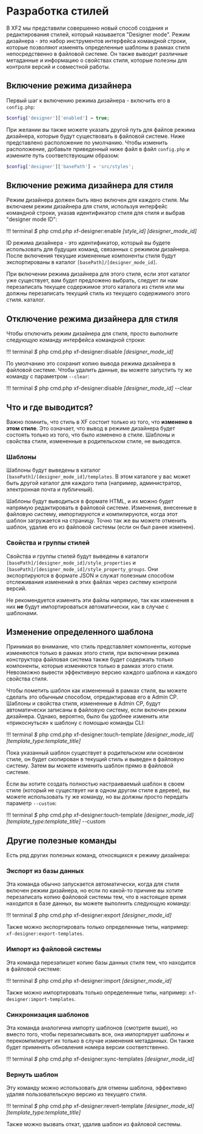 # Разработка стилей

В XF2 мы представили совершенно новый способ создания и редактирования стилей, который называется "Designer mode". Режим дизайнера - это набор инструментов интерфейса командной строки, которые позволяют изменять определенные шаблоны в рамках стиля непосредственно в файловой системе. Он также выводит различные метаданные и информацию о свойствах стиля, которые полезны для контроля версий и совместной работы.

## Включение режима дизайнера

Первый шаг к включению режима дизайнера - включить его в `config.php`:

```php
$config['designer']['enabled'] = true;
```

При желании вы также можете указать другой путь для файлов режима дизайнера, которые будут существовать в файловой системе. Ниже представлено расположение по умолчанию. Чтобы изменить расположение, добавьте приведенный ниже файл в файл `config.php` и измените путь соответствующим образом:

```php
$config['designer']['basePath'] = 'src/styles';
```

## Включение режима дизайнера для стиля

Режим дизайнера должен быть явно включен для каждого стиля. Мы включаем режим дизайнера для стиля, используя интерфейс командной строки, указав идентификатор стиля для стиля и выбрав "designer mode ID":

!!! terminal
    *$* php cmd.php xf-designer:enable _[style_id]_ _[designer_mode_id]_
    
ID режима дизайнера - это идентификатор, который вы будете использовать для будущих команд, связанных с режимом дизайнера. После включения текущие измененные компоненты стиля будут экспортированы в каталог `[basePath]/[designer_mode_id]`.

При включении режима дизайнера для этого стиля, если этот каталог уже существует, вам будет предложено выбрать, следует ли нам перезаписать текущее содержимое этого каталога из стиля или мы должны перезаписать текущий стиль из текущего содержимого этого стиля. каталог.

## Отключение режима дизайнера для стиля

Чтобы отключить режим дизайнера для стиля, просто выполните следующую команду интерфейса командной строки:

!!! terminal
    *$* php cmd.php xf-designer:disable _[designer_mode_id]_

По умолчанию это сохранит копию вывода режима дизайнера в файловой системе. Чтобы удалить данные, вы можете запустить ту же команду с параметром `--clear`:

!!! terminal
    *$* php cmd.php xf-designer:disable _[designer_mode_id]_ --clear

## Что и где выводится?

Важно помнить, что стиль в XF состоит только из того, что **изменено в этом стиле**. Это означает, что вывод в режиме дизайнера будет состоять только из того, что было изменено в стиле. Шаблоны и свойства стиля, измененные в родительском стиле, не выводятся.

### Шаблоны

Шаблоны будут выведены в каталог `[basePath]/[designer_mode_id]/templates`. В этом каталоге у вас может быть другой каталог для каждого типа (например, администратор, электронная почта и публичный).

Шаблоны будут выводиться в формате HTML, и их можно будет напрямую редактировать в файловой системе. Изменения, внесенные в файловую систему, импортируются и компилируются, когда этот шаблон загружается на страницу. Точно так же вы можете отменить шаблон, удалив его из файловой системы (если он был ранее изменен).

### Свойства и группы стилей

Свойства и группы стилей будут выведены в каталоги `[basePath]/[designer_mode_id]/style_properties` и `[basePath]/[designer_mode_id]/style_property_groups`. Они экспортируются в формате JSON и служат полезным способом отслеживания изменений в этих файлах через систему контроля версий.

Не рекомендуется изменять эти файлы напрямую, так как изменения в них **не** будут импортироваться автоматически, как в случае с шаблонами.

## Изменение определенного шаблона

Принимая во внимание, что стиль представляет компоненты, которые изменяются только в рамках этого стиля, при включении режима конструктора файловая система также будет содержать только компоненты, которые изменяются только в рамках этого стиля. Невозможно вывести эффективную версию каждого шаблона и каждого свойства стиля.

Чтобы пометить шаблон как измененный в рамках стиля, вы можете сделать это обычным способом, отредактировав его в Admin CP. Шаблоны и свойства стиля, измененные в Admin CP, будут автоматически записаны в файловую систему, если включен режим дизайнера. Однако, вероятно, было бы удобнее изменить или «прикоснуться» к шаблону с помощью команды CLI:

!!! terminal
    *$* php cmd.php xf-designer:touch-template _[designer_mode_id]_ _[template_type:template_title]_

Пока указанный шаблон существует в родительском или основном стиле, он будет скопирован в текущий стиль и выведен в файловую систему. Затем вы можете изменить шаблон прямо в файловой системе.

Если вы хотите создать полностью настраиваемый шаблон в своем стиле (который не существует ни в одном другом стиле в дереве), вы можете использовать ту же команду, но вы должны просто передать параметр `--custom`:

!!! terminal
    *$* php cmd.php xf-designer:touch-template _[designer_mode_id]_ _[template_type:template_title]_ --custom

## Другие полезные команды

Есть ряд других полезных команд, относящихся к режиму дизайнера:

### Экспорт из базы данных

Эта команда обычно запускается автоматически, когда для стиля включен режим дизайнера, но если по какой-то причине вы хотите перезаписать копию файловой системы тем, что в настоящее время находится в базе данных, вы можете выполнить следующую команду:

!!! terminal
    *$* php cmd.php xf-designer:export _[designer_mode_id]_
    
Также можно экспортировать только определенные типы, например: `xf-designer:export-templates`.

### Импорт из файловой системы

Эта команда перезапишет копию базы данных стиля тем, что находится в файловой системе:

!!! terminal
    *$* php cmd.php xf-designer:import _[designer_mode_id]_

Также можно импортировать только определенные типы, например: `xf-designer:import-templates`.

### Синхронизация шаблонов

Эта команда аналогична импорту шаблонов (смотрите выше), но вместо того, чтобы перезаписывать все, она импортирует шаблоны и перекомпилирует их только в случае изменения метаданных. Он также будет применять обновления номера версии соответственно.

!!! terminal
    *$* php cmd.php xf-designer:sync-templates _[designer_mode_id]_

### Вернуть шаблон

Эту команду можно использовать для отмены шаблона, эффективно удаляя пользовательскую версию из текущего стиля.

!!! terminal
    *$* php cmd.php xf-designer:revert-template _[designer_mode_id]_ _[template_type:template_title]_

Также можно вызвать откат, удалив шаблон из файловой системы.

